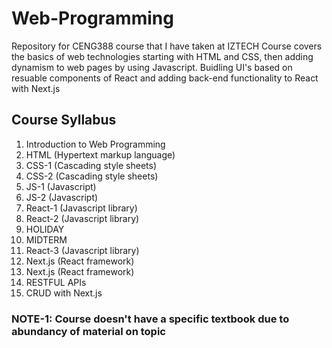 # Web-Programming
Repository for CENG388 course that I have taken at IZTECH
Course covers the basics of web technologies starting with 
HTML and CSS, then adding dynamism to web pages by using Javascript.
Buidling UI's based on resuable components of React and adding back-end
functionality to React with Next.js

## Course Syllabus
1. Introduction to Web Programming
2. HTML (Hypertext markup language)
3. CSS-1 (Cascading style sheets)
4. CSS-2 (Cascading style sheets)
5. JS-1 (Javascript)
6. JS-2 (Javascript)
7. React-1 (Javascript library)
8. React-2 (Javascript library)
9. HOLIDAY
10. MIDTERM
11. React-3 (Javascript library)
12. Next.js (React framework)
13. Next.js (React framework)
14. RESTFUL APIs
15. CRUD with Next.js

### NOTE-1: Course doesn't have a specific textbook due to abundancy of material on topic
